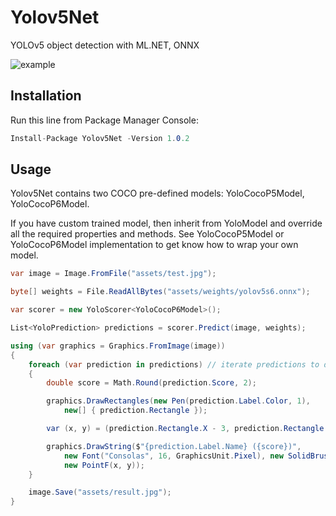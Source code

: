# Yolov5Net
YOLOv5 object detection with ML.NET, ONNX

![example](https://github.com/mentalstack/yolov5-net/blob/master/img/result.jpg?raw=true)

## Installation

Run this line from Package Manager Console:

```c#
Install-Package Yolov5Net -Version 1.0.2
```

## Usage

Yolov5Net contains two COCO pre-defined models: YoloCocoP5Model, YoloCocoP6Model. 

If you have custom trained model, then inherit from YoloModel and override all the required properties and methods. See YoloCocoP5Model or YoloCocoP6Model implementation to get know how to wrap your own model. 

```c#
var image = Image.FromFile("assets/test.jpg");

byte[] weights = File.ReadAllBytes("assets/weights/yolov5s6.onnx");

var scorer = new YoloScorer<YoloCocoP6Model>();

List<YoloPrediction> predictions = scorer.Predict(image, weights);

using (var graphics = Graphics.FromImage(image))
{
	foreach (var prediction in predictions) // iterate predictions to draw results
	{
		double score = Math.Round(prediction.Score, 2);

		graphics.DrawRectangles(new Pen(prediction.Label.Color, 1),
			new[] { prediction.Rectangle });

		var (x, y) = (prediction.Rectangle.X - 3, prediction.Rectangle.Y - 23);

		graphics.DrawString($"{prediction.Label.Name} ({score})",
			new Font("Consolas", 16, GraphicsUnit.Pixel), new SolidBrush(prediction.Label.Color),
			new PointF(x, y));
	}

	image.Save("assets/result.jpg");
}
```

